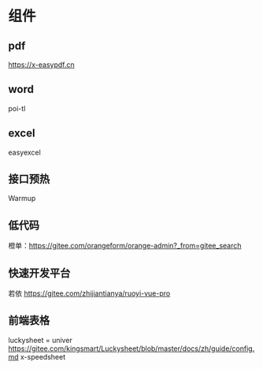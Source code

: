 # 组件

## pdf

https://x-easypdf.cn

## word

poi-tl

## excel

easyexcel

## 接口预热

Warmup

## 低代码

橙单：https://gitee.com/orangeform/orange-admin?_from=gitee_search

## 快速开发平台

若依 https://gitee.com/zhijiantianya/ruoyi-vue-pro


## 前端表格 
luckysheet = univer
https://gitee.com/kingsmart/Luckysheet/blob/master/docs/zh/guide/config.md
x-speedsheet